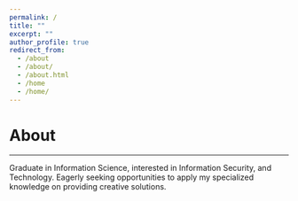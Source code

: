 ```yaml
---
permalink: /
title: ""
excerpt: ""
author_profile: true
redirect_from:
  - /about
  - /about/
  - /about.html
  - /home
  - /home/
---
```


About
======
------
Graduate in Information Science, interested in Information Security, and Technology. Eagerly seeking opportunities to apply my specialized knowledge on providing creative solutions.

[//]: # ()
[//]: # (<br>Overview)

[//]: # (======)

[//]: # (------)

[//]: # (I'm someone who learns best through action and experience. Overtime I like to refine what I do to be more efficient.)

[//]: # ()
[//]: # (Like many other Jekyll-based GitHub Pages templates, academicpages makes you separate the website's content from its form. The content & metadata of your website are in structured markdown files, while various other files constitute the theme, specifying how to transform that content & metadata into HTML pages. You keep these various markdown &#40;.md&#41;, YAML &#40;.yml&#41;, HTML, and CSS files in a public GitHub repository. Each time you commit and push an update to the repository, the [GitHub pages]&#40;https://pages.github.com/&#41; service creates static HTML pages based on these files, which are hosted on GitHub's servers free of charge.)

[//]: # ()
[//]: # (Many of the features of dynamic content management systems &#40;like Wordpress&#41; can be achieved in this fashion, using a fraction of the computational resources and with far less vulnerability to hacking and DDoSing. You can also modify the theme to your heart's content without touching the content of your site. If you get to a point where you've broken something in Jekyll/HTML/CSS beyond repair, your markdown files describing your talks, publications, etc. are safe. You can rollback the changes or even delete the repository and start over -- just be sure to save the markdown files! Finally, you can also write scripts that process the structured data on the site, such as [this one]&#40;https://github.com/academicpages/academicpages.github.io/blob/master/talkmap.ipynb&#41; that analyzes metadata in pages about talks to display [a map of every location you've given a talk]&#40;https://academicpages.github.io/talkmap.html&#41;.)

[//]: # ()
[//]: # (<br>Plans)

[//]: # (======)

[//]: # (------)

[//]: # (While I continue my job search ofr 2024, I plan on working on several things.)

[//]: # (1. Finish election work for SJC in early March 2024.)

[//]: # (1. Finsih CompTIA Security+ cert. Continue working on several long certifications such as the CISSP, Blue Team)

[//]: # (1. Fixing )

[//]: # ()
[//]: # ()
[//]: # ()
[//]: # (1. Go to the repository's settings &#40;rightmost item in the tabs that start with "Code", should be below "Unwatch"&#41;. Rename the repository "[your GitHub username].github.io", which will also be your website's URL.)

[//]: # (1. Set site-wide configuration and create content & metadata &#40;see below -- also see [this set of diffs]&#40;http://archive.is/3TPas&#41; showing what files were changed to set up [an example site]&#40;https://getorg-testacct.github.io&#41; for a user with the username "getorg-testacct"&#41;)

[//]: # (1. Upload any files &#40;like PDFs, .zip files, etc.&#41; to the files/ directory. They will appear at https://[your GitHub username].github.io/files/example.pdf.  )

[//]: # (1. Fork [this repository]&#40;https://github.com/academicpages/academicpages.github.io&#41; by clicking the "fork" button in the top right.)

[//]: # (2. Update 2)
